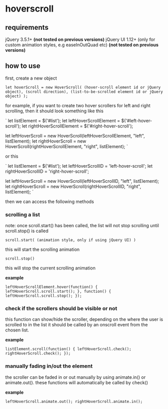 # hoverscroll

## requirements
jQuery 3.5.1+ **(not tested on previous versions)**
jQuery UI 1.12+ (only for custom animation styles, e.g easeInOutQuad etc) **(not tested on previous versions)**

## how to use
first, create a new object

`
let hoverScroll = new HoverScroll( (hover-scroll element id or jQuery object), (scroll direction), (list-to-be-scrolled element id or jQuery object) );
`

for example, if you want to create two hover scrollers for left and right scrolling, then it should look something like this

`
let listElement = $('#list');
let leftHoverScrollElement = $('#left-hover-scroll');
let rightHoverScrollElement = $('#right-hover-scroll');

let leftHoverScroll = new HoverScroll(leftHoverScrollElement, "left", listElement);
let rightHoverScroll = new HoverScroll(rightHoverScrollElement, "right", listElement);
`

or this

`
let listElement = $('#list');
let leftHoverScrollID = 'left-hover-scroll';
let rightHoverScrollID = 'right-hover-scroll';

let leftHoverScroll = new HoverScroll(leftHoverScrollID, "left", listElement);
let rightHoverScroll = new HoverScroll(rightHoverScrollID, "right", listElement);
`

then we can access the following methods

### scrolling a list
note: once scroll.start() has been called, the list will not stop scrolling until scroll.stop() is called

`
scroll.start( (animation style, only if using jQuery UI) )
`

this will start the scrolling animation

`
scroll.stop()
`

this will stop the current scrolling animation

**example**

`
leftHoverScrollElement.hover(function() {
	leftHoverScroll.scroll.start();
}, function() {
	leftHoverScroll.scroll.stop();
});
`

### check if the scrollers should be visible or not
this function can show/hide the scroller, depending on the where the user is scrolled to in the list
it should be called by an onscroll event from the chosen list.

**example**

`
listElement.scroll(function() {
	leftHoverScroll.check();
	rightHoverScroll.check();
});
`

### manually fading in/out the element
the scroller can be faded in or out manually by using animate.in() or animate.out(). these functions will automatically be called by check()

**example**

`
leftHoverScroll.animate.out();
rightHoverScroll.animate.in();
`
